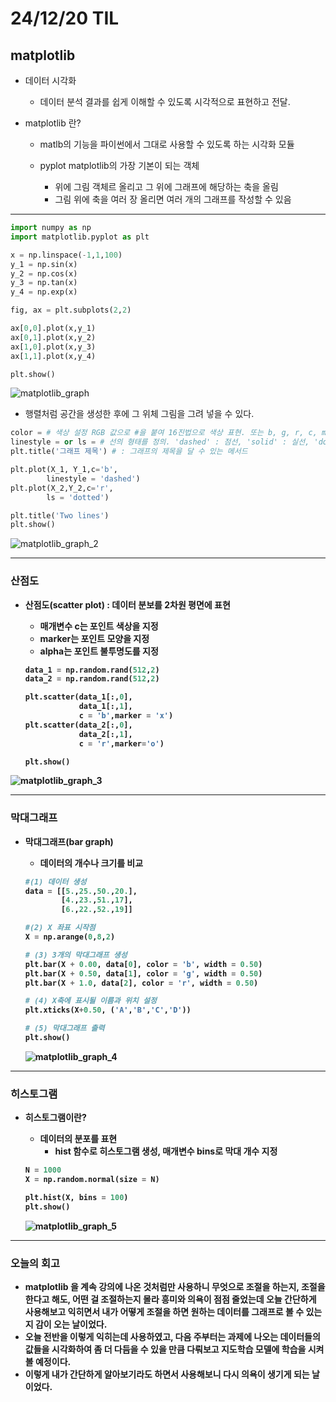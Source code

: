 # 24/12/20 TIL
## matplotlib

 - 데이터 시각화
   - 데이터 분석 결과를 쉽게 이해할 수 있도록 시각적으로 표현하고 전달.

- matplotlib 란?
  - matlb의 기능을 파이썬에서 그대로 사용할 수 있도록 하는 시각화 모듈
  
  - pyplot
  matplotlib의 가장 기본이 되는 객체
    - 위에 그림 객체르 올리고 그 위에 그래프에 해당하는 축을 올림
    - 그림 위에 축을 여러 장 올리면 여러 개의 그래프를 작성할 수 있음

---

 ```python
import numpy as np
import matplotlib.pyplot as plt

x = np.linspace(-1,1,100)
y_1 = np.sin(x)
y_2 = np.cos(x)
y_3 = np.tan(x)
y_4 = np.exp(x)

fig, ax = plt.subplots(2,2)

ax[0,0].plot(x,y_1)
ax[0,1].plot(x,y_2)
ax[1,0].plot(x,y_3)
ax[1,1].plot(x,y_4)

plt.show()
 ```
![matplotlib_graph](https://github.com/user-attachments/assets/a64b2eed-1928-4b69-9799-3f99cf950cb6)
  - 행렬처럼 공간을 생성한 후에 그 위체 그림을 그려 넣을 수 있다.

 ```python
 color = # 색상 설정 RGB 값으로 #을 붙여 16진법으로 색상 표현. 또는 b, g, r, c, m, y, k, w 등 약어 입력
 linestyle = or ls = # 선의 형태를 정의. 'dashed' : 점선, 'solid' : 실선, 'dotted' : 점선
 plt.title('그래프 제목') # : 그래프의 제목을 달 수 있는 메서드
 
plt.plot(X_1, Y_1,c='b',
         linestyle = 'dashed')
plt.plot(X_2,Y_2,c='r',
         ls = 'dotted')

plt.title('Two lines')
plt.show()
```
![matplotlib_graph_2](https://github.com/user-attachments/assets/adbb9b46-74e6-4214-aade-d7867b6c8c52)

--- 

### 산점도
- <b>산점도(scatter plot)<b> : 데이터 분보를 2차원 평면에 표현
  - 매개변수 c는 포인트 색상을 지정
  - marker는 포인트 모양을 지정
  - alpha는 포인트 불투명도를 지정
  
  ```python
  data_1 = np.random.rand(512,2)
  data_2 = np.random.rand(512,2)

  plt.scatter(data_1[:,0],
              data_1[:,1],
              c = 'b',marker = 'x')
  plt.scatter(data_2[:,0],
              data_2[:,1],
              c = 'r',marker='o')

  plt.show()
  ``` 

![matplotlib_graph_3](https://github.com/user-attachments/assets/3c84e7da-fc96-4d5e-aa89-11407ca8104b)


---
### 막대그래프
- <b>막대그래프(bar graph)
  - 데이터의 개수나 크기를 비교

  ```python
  #(1) 데이터 생성
  data = [[5.,25.,50.,20.],
          [4.,23.,51.,17],
          [6.,22.,52.,19]]

  #(2) X 좌표 시작점
  X = np.arange(0,8,2)

  # (3) 3개의 막대그래프 생성
  plt.bar(X + 0.00, data[0], color = 'b', width = 0.50)
  plt.bar(X + 0.50, data[1], color = 'g', width = 0.50)
  plt.bar(X + 1.0, data[2], color = 'r', width = 0.50)

  # (4) X축에 표시될 이름과 위치 설정
  plt.xticks(X+0.50, ('A','B','C','D'))

  # (5) 막대그래프 출력
  plt.show()
  ```
  ![matplotlib_graph_4](https://github.com/user-attachments/assets/fdb3eb9f-4823-4651-8aa4-15e47e5f048f)

---
### 히스토그램
- <b>히스토그램이란?
  - 데이터의 분포를 표현
    - hist 함수로 히스토그램 생성, 매개변수 bins로 막대 개수 지정
  ```python
  N = 1000
  X = np.random.normal(size = N)

  plt.hist(X, bins = 100)
  plt.show()
  ````
  ![matplotlib_graph_5](https://github.com/user-attachments/assets/7158ab6c-3d41-4850-8c35-e7c80c770dfb)

-----

### 오늘의 회고
- matplotlib 을 계속 강의에 나온 것처럼만 사용하니 무엇으로 조절을 하는지, 조절을 한다고 해도, 어떤 걸 조절하는지 몰라 흥미와 의욕이 점점 줄었는데 오늘 간단하게 사용해보고 익히면서 내가 어떻게 조절을 하면 원하는 데이터를 그래프로 볼 수 있는지 감이 오는 날이었다.
- 오늘 전반을 이렇게 익히는데 사용하였고, 다음 주부터는 과제에 나오는 데이터들의 값들을 시각화하여 좀 더 다듬을 수 있을 만큼 다뤄보고 지도학습 모델에 학습을 시켜볼 예정이다.
- 이렇게 내가 간단하게 알아보기라도 하면서 사용해보니 다시 의욕이 생기게 되는 날이었다.